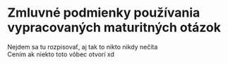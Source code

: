 # Zmluvné podmienky používania vypracovaných maturitných otázok
Nejdem sa tu rozpisovať, aj tak to nikto nikdy nečíta  
Cením ak niekto toto vôbec otvorí xd  
